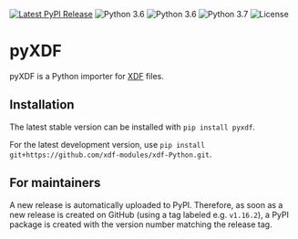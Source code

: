 [![Latest PyPI Release](https://img.shields.io/pypi/v/pyxdf)](https://pypi.org/project/pyxdf/)
![Python 3.6](https://img.shields.io/badge/python-3.5-green.svg)
![Python 3.6](https://img.shields.io/badge/python-3.6-green.svg)
![Python 3.7](https://img.shields.io/badge/python-3.7-green.svg)
![License](https://img.shields.io/github/license/xdf-modules/xdf-python)

pyXDF
=====

pyXDF is a Python importer for [XDF](https://github.com/sccn/xdf) files.

## Installation

The latest stable version can be installed with `pip install pyxdf`.

For the latest development version, use `pip install git+https://github.com/xdf-modules/xdf-Python.git`.

## For maintainers

A new release is automatically uploaded to PyPI. Therefore, as soon as a new release is created on GitHub (using a tag labeled e.g. `v1.16.2`), a PyPI package is created with the version number matching the release tag.
